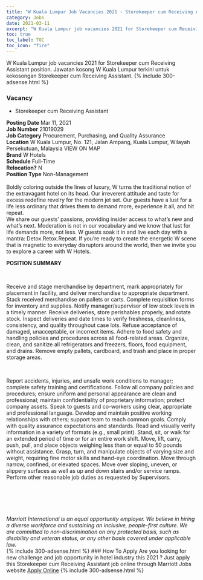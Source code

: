 ```yaml
---
title: "W Kuala Lumpur Job Vacancies 2021 - Storekeeper cum Receiving Assistant" 
category: Jobs 
date: 2021-03-11 
excerpt: "W Kuala Lumpur job vacancies 2021 for Storekeeper cum Receiving Assistant position. Jawatan kosong W Kuala Lumpur terkini untuk kekosongan Storekeeper cum Receiving Assistant." 
toc: true 
toc_label: TOC 
toc_icon: "fire" 
--- 
```


W Kuala Lumpur job vacancies 2021 for Storekeeper cum Receiving Assistant position. Jawatan kosong W Kuala Lumpur terkini untuk kekosongan Storekeeper cum Receiving Assistant. 
{% include 300-adsense.html %} 
### Vacancy 
- Storekeeper cum Receiving Assistant 
<div><div><b>Posting Date</b> Mar 11, 2021<br><b>Job Number</b> 21019029<br><b>Job Category</b> Procurement, Purchasing, and Quality Assurance<br><b>Location</b> W Kuala Lumpur, No. 121, Jalan Ampang, Kuala Lumpur, Wilayah Persekutuan, Malaysia VIEW ON MAP<br><b>Brand</b> W Hotels<br><b>Schedule</b> Full-Time<br><b>Relocation?</b> N<br><b>Position Type</b> Non-Management<br><br>Boldly coloring outside the lines of luxury, W turns the traditional notion of the extravagant hotel on its head. Our irreverent attitude and taste for excess redefine revelry for the modern jet set. Our guests have a lust for a life less ordinary that drives them to demand more, experience it all, and hit repeat. <br>We share our guests&#8217; passions, providing insider access to what&#8217;s new and what&#8217;s next. Moderation is not in our vocabulary and we know that lust for life demands more, not less. W guests soak it in and live each day with a mantra: Detox.Retox.Repeat. If you&#8217;re ready to create the energetic W scene that is magnetic to everyday disruptors around the world, then we invite you to explore a career with W Hotels.<br></div><div> <p><strong>POSITION SUMMARY</strong></p> <p>&#160;</p> <p>Receive and stage merchandise by department, mark appropriately for placement in facility, and deliver merchandise to appropriate department. Stack received merchandise on pallets or carts. Complete requisition forms for inventory and supplies. Notify manager/supervisor of low stock levels in a timely manner. Receive deliveries, store perishables properly, and rotate stock. Inspect deliveries and date times to verify freshness, cleanliness, consistency, and quality throughout case lots. Refuse acceptance of damaged, unacceptable, or incorrect items. Adhere to food safety and handling policies and procedures across all food-related areas. Organize, clean, and sanitize all refrigerators and freezers, floors, food equipment, and drains. Remove empty pallets, cardboard, and trash and place in proper storage areas.</p> <p>&#160;</p> <p>Report accidents, injuries, and unsafe work conditions to manager; complete safety training and certifications. Follow all company policies and procedures; ensure uniform and personal appearance are clean and professional; maintain confidentiality of proprietary information; protect company assets. Speak to guests and co-workers using clear, appropriate and professional language. Develop and maintain positive working relationships with others; support team to reach common goals. Comply with quality assurance expectations and standards. Read and visually verify information in a variety of formats (e.g., small print). Stand, sit, or walk for an extended period of time or for an entire work shift. Move, lift, carry, push, pull, and place objects weighing less than or equal to 50 pounds without assistance. Grasp, turn, and manipulate objects of varying size and weight, requiring fine motor skills and hand-eye coordination. Move through narrow, confined, or elevated spaces. Move over sloping, uneven, or slippery surfaces as well as up and down stairs and/or service ramps. Perform other reasonable job duties as requested by Supervisors.</p> <p>&#160;</p> <p>&#160;</p> </div> <div> &#160;</div> <em>Marriott International is an equal opportunity employer.&#160;We believe in hiring a diverse workforce and sustaining an inclusive, people-first culture.&#160;We are committed to non-discrimination on&#160;any&#160;protected&#160;basis, such as disability and veteran status, or any other basis covered under applicable law.</em><br></div> 
{% include 300-adsense.html %} 
### How To Apply 
Are you looking for new challenge and job opportunity in hotel industry this 2021 ?
Just apply this Storekeeper cum Receiving Assistant job online through Marriott Jobs website 
<a href="https://jobs.marriott.com/marriott/jobs/21019029?lang=en-us" class="btn btn--info" target="_blank" rel="nofollow noopenner">Apply Online</a> 
{% include 300-adsense.html %} 